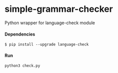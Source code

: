 # simple-grammar-checker

Python wrapper for language-check module

#### Dependencies
```
$ pip install --upgrade language-check
```

#### Run
```
python3 check.py
```
